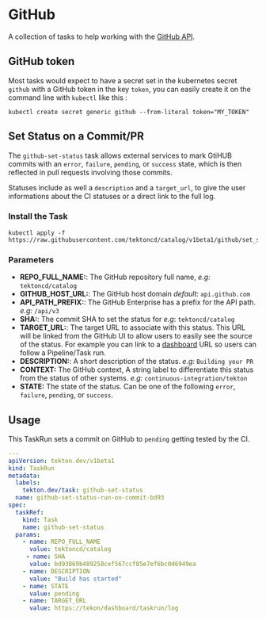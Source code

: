 # GitHub

A collection of tasks to help working with the [GitHub
API](https://developer.github.com/v3/).

## GitHub token

Most tasks would expect to have a secret set in the kubernetes secret `github`
with a GitHub token in the key `token`, you can easily create it on the
command line with `kubectl` like this :

```
kubectl create secret generic github --from-literal token="MY_TOKEN"
```

## Set Status on a Commit/PR

The `github-set-status` task allows external services to mark GtiHUB commits
with an `error`, `failure`, `pending`, or `success` state, which is then
reflected in pull requests involving those commits.

Statuses include as well a `description` and a `target_url`, to give the user
informations about the CI statuses or a direct link to the full log.

### Install the Task

```
kubectl apply -f https://raw.githubusercontent.com/tektoncd/catalog/v1beta1/github/set_status.yaml
```

### Parameters

* **REPO_FULL_NAME:**: The GitHub repository full name, _e.g:_ `tektoncd/catalog`
* **GITHUB_HOST_URL:**: The GitHub host domain _default:_ `api.github.com`
* **API_PATH_PREFIX:**: The GitHub Enterprise has a prefix for the API path. _e.g:_ `/api/v3`
* **SHA:**: The commit SHA to set the status for _e.g_: `tektoncd/catalog`
* **TARGET_URL:**: The target URL to associate with this status. This URL will
  be linked from the GitHub UI to allow users to easily see the source of the
  status. For example you can link to a
  [dashboard](https://github.com/tektoncd/dahsboard) URL so users can follow a
  Pipeline/Task run.
* **DESCRIPTION:**: A short description of the status. _e.g:_ `Building your PR`
* **CONTEXT:** The GitHub context, A string label to differentiate this status
  from the status of other systems. _e.g:_ `continuous-integration/tekton`
* **STATE:** The state of the status. Can be one of the following `error`,
  `failure`, `pending`, or `success`.

## Usage

This TaskRun sets a commit on GitHub to `pending` getting tested by the CI.

```yaml
---
apiVersion: tekton.dev/v1beta1
kind: TaskRun
metadata:
  labels:
    tekton.dev/task: github-set-status
  name: github-set-status-run-on-commit-bd93
spec:
  taskRef:
    kind: Task
    name: github-set-status
  params:
    - name: REPO_FULL_NAME
      value: tektoncd/catalog
     - name: SHA
      value: bd93869b489258cef567ccf85e7ef6bc0d6949ea
    - name: DESCRIPTION
      value: "Build has started"
    - name: STATE
      value: pending
    - name: TARGET_URL
      value: https://tekon/dashboard/taskrun/log
```